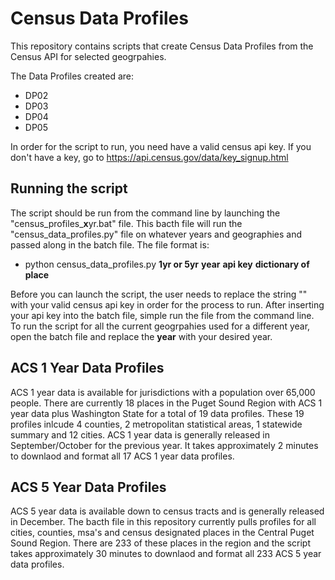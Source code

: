 # Census Data Profiles
This repository contains scripts that create Census Data Profiles from the Census API for selected geogrpahies.

The Data Profiles created are:
* DP02
* DP03
* DP04
* DP05

In order for the script to run, you need have a valid census api key. If you don't have a key, go to https://api.census.gov/data/key_signup.html

## Running the script
The script should be run from the command line by launching the "census_profiles_**x**yr.bat" file. This bacth file will run the "census_data_profiles.py" file on whatever years and geographies and passed along in the batch file.
The file format is:
* python census_data_profiles.py **1yr or 5yr** **year** **api key** **dictionary of place**

Before you can launch the script, the user needs to replace the string "<enter api key>" with your valid census api key in order for the process to run. After inserting your api key into the batch file, simple run the file from the command line. To run the script for all the current geogrpahies used for a different year, open the  batch file and replace the **year** with your desired year.

## ACS 1 Year Data Profiles
ACS 1 year data is available for jurisdictions with a population over 65,000 people. There are currently 18 places in the Puget Sound Region with ACS 1 year data plus Washington State for a total of 19 data profiles. These 19 profiles inlcude 4 counties, 2 metropolitan statistical areas, 1 statewide summary and 12 cities. ACS 1 year data is generally released in September/October for the previous year. It takes approximately 2 minutes to downlaod and format all 17 ACS 1 year data profiles.
 
## ACS 5 Year Data Profiles
ACS 5 year data is available down to census tracts and is generally released in December. The bacth file in this repository currently pulls profiles for all cities, counties, msa's and census designated places in the Central Puget Sound Region. There are 233 of these places in the region and the script takes approximately 30 minutes to downlaod and format all 233 ACS 5 year data profiles. 

